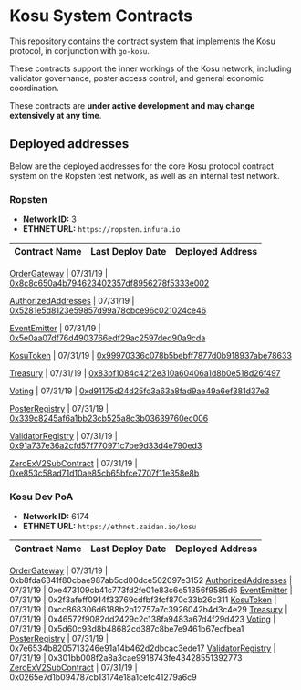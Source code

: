 # Kosu System Contracts

This repository contains the contract system that implements the Kosu protocol, in conjunction with `go-kosu`.

These contracts support the inner workings of the Kosu network, including validator governance, poster access control, and general economic coordination.

These contracts are **under active development and may change extensively at any time**.

## Deployed addresses

Below are the deployed addresses for the core Kosu protocol contract system on the Ropsten test network, as well as an internal test network.

### Ropsten

-   **Network ID:** 3
-   **ETHNET URL:** `https://ropsten.infura.io`

| Contract Name | Last Deploy Date | Deployed Address |
| ------------- | ---------------- | ---------------- |


[OrderGateway](./contracts)
| 07/31/19 | [0x8c8c650a4b794623402357df8956278f5333e002](https://ropsten.etherscan.io/address/0x8c8c650a4b794623402357df8956278f5333e002)

[AuthorizedAddresses](./contracts)
| 07/31/19 | [0x5281e5d8123e59857d99a78cbce96c021024ce46](https://ropsten.etherscan.io/address/0x5281e5d8123e59857d99a78cbce96c021024ce46)

[EventEmitter](./contracts)
| 07/31/19 | [0x5e0aa07df76d4903766edf29ac2597ded90a9cda](https://ropsten.etherscan.io/address/0x5e0aa07df76d4903766edf29ac2597ded90a9cda)

[KosuToken](./contracts)
| 07/31/19 | [0x99970336c078b5bebff7877d0b918937abe78633](https://ropsten.etherscan.io/address/0x99970336c078b5bebff7877d0b918937abe78633)

[Treasury](./contracts)
| 07/31/19 | [0x83bf1084c42f2e310a60406a1d8b0e518d26f497](https://ropsten.etherscan.io/address/0x83bf1084c42f2e310a60406a1d8b0e518d26f497)

[Voting](./contracts)
| 07/31/19 | [0xd91175d24d25fc3a63a8fad9ae49a6ef381d37e3](https://ropsten.etherscan.io/address/0xd91175d24d25fc3a63a8fad9ae49a6ef381d37e3)

[PosterRegistry](./contracts)
| 07/31/19 | [0x339c8245af6a1bb23cb525a8c3b03639760ec006](https://ropsten.etherscan.io/address/0x339c8245af6a1bb23cb525a8c3b03639760ec006)

[ValidatorRegistry](./contracts)
| 07/31/19 | [0x91a737e36a2cfd57f770971c7be9d33d4e790ed3](https://ropsten.etherscan.io/address/0x91a737e36a2cfd57f770971c7be9d33d4e790ed3)

[ZeroExV2SubContract](./contracts)
| 07/31/19 | [0xe853c58ad71d10ae85cb65bfce7707f11e358e8b](https://ropsten.etherscan.io/address/0xe853c58ad71d10ae85cb65bfce7707f11e358e8b)

### Kosu Dev PoA

-   **Network ID:** 6174
-   **ETHNET URL:** `https://ethnet.zaidan.io/kosu`

| Contract Name | Last Deploy Date | Deployed Address |
| ------------- | ---------------- | ---------------- |


[OrderGateway](./contracts)
| 07/31/19 | 0xb8fda6341f80cbae987ab5cd00dce502097e3152
[AuthorizedAddresses](./contracts)
| 07/31/19 | 0xe473109cb41c773fd2fe01e83c6e51356f9585d6
[EventEmitter](./contracts)
| 07/31/19 | 0x2f3afeff0914f33769cdfbf3fcf870c33b26c311
[KosuToken](./contracts)
| 07/31/19 | 0xcc868306d6188b2b12757a7c3926042b4d3c4e29
[Treasury](./contracts)
| 07/31/19 | 0x46572f9082dd2429c2c138fa9483a67d4f29d423
[Voting](./contracts)
| 07/31/19 | 0x5d60c93d8b48682cd387c8be7e9461b67ecfbea1
[PosterRegistry](./contracts)
| 07/31/19 | 0x7e6534b8205713246e91a14b462d2dbcac3ede17
[ValidatorRegistry](./contracts)
| 07/31/19 | 0x301bb008f2a8a3cae9918743fe43428551392773
[ZeroExV2SubContract](./contracts)
| 07/31/19 | 0x0265e7d1b094787cb13174e18a1cefc41279a6c9
